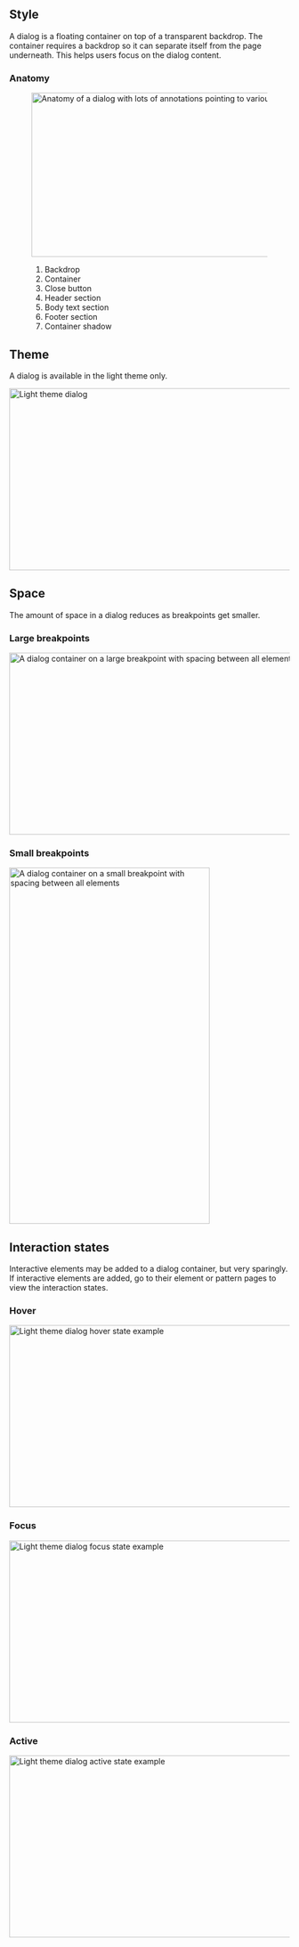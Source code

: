## Style

A dialog is a floating container on top of a transparent backdrop. The container 
requires a backdrop so it can separate itself from the page underneath. This 
helps users focus on the dialog content.

### Anatomy

<figure>
  <uxdot-example width-adjustment="872px">
    <img src="../dialog-anatomy.svg"
        alt="Anatomy of a dialog with lots of annotations pointing to various parts"
        width="872"
        height="295">
  </uxdot-example>
  <figcaption>
    <ol>
      <li>Backdrop</li>
      <li>Container</li>
      <li>Close button</li>
      <li>Header section</li>
      <li>Body text section</li>
      <li>Footer section</li>
      <li>Container shadow</li>
    </ol>
  </figcaption>
</figure>

## Theme

A dialog is available in the light theme only.

<uxdot-example width-adjustment="1000px" variant="full" alignment="left" no-border>
  <img src="../dialog-theme-light.svg"
        alt="Light theme dialog"
        width="1000"
        height="327">
</uxdot-example>

## Space

The amount of space in a dialog reduces as breakpoints get smaller.

### Large breakpoints

<uxdot-example width-adjustment="1000px" variant="full" alignment="left" no-border>
  <img src="../dialog-space-breakpoint-large.svg"
        alt="A dialog container on a large breakpoint with spacing between all elements"
        width="1000"
        height="327">
</uxdot-example>

### Small breakpoints

<uxdot-example width-adjustment="360px" variant="full" alignment="left" no-border>
  <img src="../dialog-space-breakpoint-small.svg"
        alt="A dialog container on a small breakpoint with spacing between all elements"
        width="360"
        height="640">
</uxdot-example>

<uxdot-spacer-tokens-table tokens="md, lg, xl, 2xl"
                           style="margin-block-start:var(--rh-space-xl);">
</uxdot-spacer-tokens-table>

## Interaction states

Interactive elements may be added to a dialog container, but very sparingly. If 
interactive elements are added, go to their element or pattern pages to view the 
interaction states.

### Hover

<uxdot-example width-adjustment="1000px" variant="full" alignment="left" no-border>
  <img src="../dialog-interaction-state-hover.svg"
        alt="Light theme dialog hover state example"
        width="1000"
        height="327">
</uxdot-example>


### Focus

<uxdot-example width-adjustment="1000px" variant="full" alignment="left" no-border>
  <img src="../dialog-interaction-state-focus.svg"
        alt="Light theme dialog focus state example"
        width="1000"
        height="327">
</uxdot-example>


### Active

<uxdot-example width-adjustment="1000px" variant="full" alignment="left" no-border>
  <img src="../dialog-interaction-state-active.svg"
        alt="Light theme dialog active state example"
        width="1000"
        height="327">
</uxdot-example>



